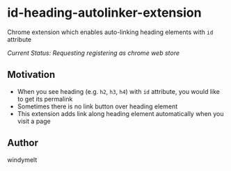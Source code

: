 # id-heading-autolinker-extension

Chrome extension which enables auto-linking heading elements with `id` attribute

_Current Status: Requesting registering as chrome web store_

## Motivation

- When you see heading (e.g. `h2`, `h3`, `h4`) with `id` attribute, you would like to get its permalink
- Sometimes there is no link button over heading element
- This extension adds link along heading element automatically when you visit a page

## Author

windymelt
